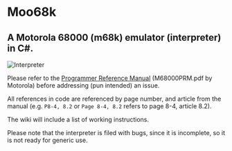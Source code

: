 # Moo68k
## A Motorola 68000 (m68k) emulator (interpreter) in C#.

![Interpreter](https://dd86k.github.io/imgs/moo0.png)

Please refer to the [Programmer Reference Manual](https://www.nxp.com/files/archives/doc/ref_manual/M68000PRM.pdf) (M68000PRM.pdf by Motorola) before addressing (pun intended) an issue.

All references in code are referenced by page number, and article from the manual (e.g. `P8-4, 8.2` or `Page 8-4, 8.2` refers to page 8-4, article 8.2).

The wiki will include a list of working instructions.

Please note that the interpreter is filed with bugs, since it is incomplete, so it is not ready for generic use.